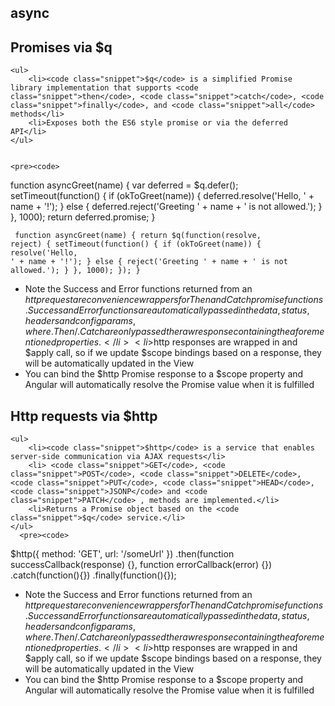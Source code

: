 <section>
    <h1>async</h1>
</section>


<section>
    <h2>Promises via $q</h2>

    <ul>
        <li><code class="snippet">$q</code> is a simplified Promise library implementation that supports <code class="snippet">then</code>, <code class="snippet">catch</code>, <code class="snippet">finally</code>, and <code class="snippet">all</code> methods</li>
        <li>Exposes both the ES6 style promise or via the deferred API</li>
    </ul>
    

    <pre><code>
function asyncGreet(name) {
    var deferred = $q.defer();
    setTimeout(function() {
        if (okToGreet(name)) { deferred.resolve('Hello, ' + name + '!'); }
        else { deferred.reject('Greeting ' + name + ' is not allowed.'); }
    }, 1000);
    return deferred.promise;
}
    </code></pre>
    <pre><code>
function asyncGreet(name) {
    return $q(function(resolve, reject) {
        setTimeout(function() {
            if (okToGreet(name)) { resolve('Hello, ' + name + '!'); }
            else { reject('Greeting ' + name + ' is not allowed.'); }
        }, 1000);
    });
}
        </code></pre>
    <aside class="notes">
        <ul>
            <li>Note the Success and Error functions returned from an $http request are convenience wrappers for Then and Catch promise functions. Success and Error functions are automatically passed in the data, status, headers and config params, where .Then/.Catch are only passed the raw response containing the aforementioned properties.</li>
            <li>$http responses are wrapped in and $apply call, so if we update $scope bindings based on a response, they will be automatically updated in the View</li>
            <li>You can bind the $http Promise response to a $scope property and Angular will automatically resolve the Promise value when it is fulfilled</li>
        </ul>
    </aside>
</section>


<section>
    <h2>Http requests via $http</h2>

    <ul>
        <li><code class="snippet">$http</code> is a service that enables server-side communication via AJAX requests</li>
        <li> <code class="snippet">GET</code>, <code class="snippet">POST</code>, <code class="snippet">DELETE</code>, <code class="snippet">PUT</code>, <code class="snippet">HEAD</code>, <code class="snippet">JSONP</code> and <code class="snippet">PATCH</code> , methods are implemented.</li>
        <li>Returns a Promise object based on the <code class="snippet">$q</code> service.</li>
    </ul>
      <pre><code>
$http({
  method: 'GET',
  url: '/someUrl'
})
.then(function successCallback(response) {}, function errorCallback(error) {})
.catch(function(){})
.finally(function(){});
        </code></pre>
    <aside class="notes">
        <ul>
            <li>Note the Success and Error functions returned from an $http request are convenience wrappers for Then and Catch promise functions. Success and Error functions are automatically passed in the data, status, headers and config params, where .Then/.Catch are only passed the raw response containing the aforementioned properties.</li>
            <li>$http responses are wrapped in and $apply call, so if we update $scope bindings based on a response, they will be automatically updated in the View</li>
            <li>You can bind the $http Promise response to a $scope property and Angular will automatically resolve the Promise value when it is fulfilled</li>
        </ul>
    </aside>
</section>